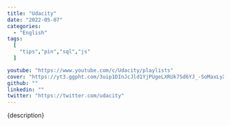 ```yaml
---
title: "Udacity"
date: "2022-05-07"
categories:
  - "English"
tags:
  [
    "tips","pin","sql","js"
  ]

youtube: "https://www.youtube.com/c/Udacity/playlists"
cover: "https://yt3.ggpht.com/3uip1DInJcJld1YjPUgeLXRUk7Sd6YJ_-SoMaxLyXfnugLjIVz5hjVkaGNJmXAEK3GgMI2qfhg=s88-c-k-c0x00ffffff-no-rj"
github: ""
linkedin: ""
twitter: "https://twitter.com/udacity"
---
```

{description}